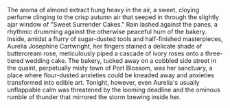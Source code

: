 The aroma of almond extract hung heavy in the air, a sweet, cloying perfume clinging to the crisp autumn air that seeped in through the slightly ajar window of "Sweet Surrender Cakes."  Rain lashed against the panes, a rhythmic drumming against the otherwise peaceful hum of the bakery.  Inside, amidst a flurry of sugar-dusted tools and half-finished masterpieces, Aurelia Josephine Cartwright, her fingers stained a delicate shade of buttercream rose, meticulously piped a cascade of ivory roses onto a three-tiered wedding cake.  The bakery, tucked away on a cobbled side street in the quaint, perpetually misty town of Port Blossom, was her sanctuary, a place where flour-dusted anxieties could be kneaded away and anxieties transformed into edible art.  Tonight, however, even Aurelia's usually unflappable calm was threatened by the looming deadline and the ominous rumble of thunder that mirrored the storm brewing inside her.
